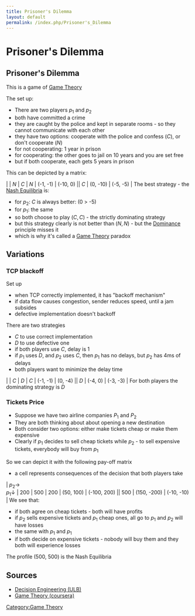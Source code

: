 ```yaml
---
title: Prisoner's Dilemma
layout: default
permalink: /index.php/Prisoner's_Dilemma
---
```


# Prisoner's Dilemma

## Prisoner's Dilemma
This is a game of [Game Theory](Game_Theory)

The set up:
- There are two players $p_1$ and $p_2$
- both have committed a crime 
- they are caught by the police and kept in separate rooms - so they cannot communicate with each other
- they have two options: cooperate with the police and confess ($C$), or don't cooperate ($N$)
- for not cooperating: 1 year in prison
- for cooperating: the other goes to jail on 10 years and you are set free 
- but if both cooperate, each gets 5 years in prison

This can be depicted by a matrix: 

|    |  $N$  |  $C$  |   $N$   |  (-1, -1)  |  (-10, 0) ||   $C$   |  (0, -10)  |  (-5, -5) |
The best strategy - the [Nash Equilibria](Nash_Equilibrium) is:
- for $p_2$: $C$ is always better: (0 > -5)
- for $p_1$: the same 
- so both choose to play $(C, C)$ - the strictly dominating strategy
- but this strategy clearly is not better than $(N, N)$ - but the [Dominance](Dominance) principle misses it
- which is why it's called a [Game Theory](Game_Theory) paradox 


## Variations
### TCP blackoff
Set up
- when TCP correctly implemented, it has "backoff mechanism"
- if data flow causes congestion, sender reduces speed, until a jam subsides
- defective implementation doesn't backoff

There are two strategies
- $C$ to use correct implementation
- $D$ to use defective one
- if both players use $C$, delay is 1
- if $p_1$ uses $D$, and $p_2$ uses $C$, then $p_1$ has no delays, but $p_2$ has 4ms of delays
- both players want to minimize the delay time

|    |  $C$  |  $D$   |   $C$   |  (-1, -1)  |  (0, -4) ||   $D$   |  (-4, 0)  |  (-3, -3) |
For both players the dominating strategy is $D$


### Tickets Price
- Suppose we have two airline companies $P_1$ and $P_2$
- They are both thinking about about opening a new destination 
- Both consider two options: either make tickets cheap or make them expensive 
- Clearly if $p_1$ decides to sell cheap tickets while $p_2$ - to sell expensive tickets, everybody will buy from $p_1$

So we can depict it with the following pay-off matrix
- a cell represents consequences of the decision that both players take

|   $p_2 \to$ <br/> $p_1 \downarrow$  |  200  |  500   |   200   |  (50, 100)  |  (-100, 200) ||   500   |  (150, -200)  |  (-10, -10) |
We see that:
- if both agree on cheap tickets - both will have profits
- if $p_2$ sells expensive tickets and $p_1$ cheap ones, all go to $p_1$ and $p_2$ will have losses
- the same with $p_1$ and $p_1$
- if both decide on expensive tickets - nobody will buy them and they both will experience losses


The profile (500, 500) is the Nash Equilibria



## Sources
- [Decision Engineering (ULB)](Decision_Engineering_(ULB))
- [Game Theory (coursera)](Game_Theory_(coursera))

[Category:Game Theory](Category_Game_Theory)